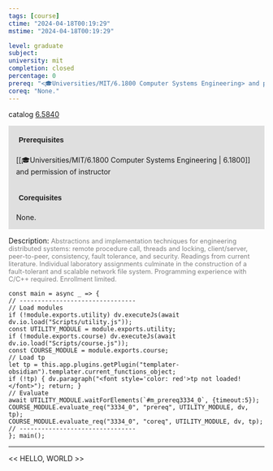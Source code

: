 ```yaml
---
tags: [course]
ctime: "2024-04-18T00:19:29"
mstime: "2024-04-18T00:19:29"

level: graduate
subject: 
university: mit
completion: closed
percentage: 0
prereq: "<🎓Universities/MIT/6.1800 Computer Systems Engineering> and permission of instructor"
coreq: "None."
---
```


catalog [6.5840](http://student.mit.edu/catalog/m6a.html#6.5840)

<span style="display: block; padding: 15px; background-color: rgb(100, 100, 100, 0.2);"><font id="m_prereq3334_0" style="display: block; font-family: Arial, sans-serif; font-weight: bold; padding: 5px">Prerequisites</font><br><span id="prereq3334_0">[[🎓Universities/MIT/6.1800 Computer Systems Engineering | 6.1800]] and permission of instructor</span></span>
<span style="display: block; padding: 15px; background-color: rgb(100, 100, 100, 0.2);"><font id="m_coreq3334_0" style="display: block; font-family: Arial, sans-serif; font-weight: bold; padding: 5px">Corequisites</font><br><span id="coreq3334_0">None.</span></span>

<font style="">Description:</font>
<font style="color: grey; font-size: 0.8rem;">Abstractions and implementation techniques for engineering distributed systems: remote procedure call, threads and locking, client/server, peer-to-peer, consistency, fault tolerance, and security. Readings from current literature. Individual laboratory assignments culminate in the construction of a fault-tolerant and scalable network file system. Programming experience with C/C++ required. Enrollment limited.</font>

```dataviewjs
const main = async _ => {
// --------------------------------
// Load modules
if (!module.exports.utility) dv.executeJs(await dv.io.load("Scripts/utility.js"));
const UTILITY_MODULE = module.exports.utility;
if (!module.exports.course) dv.executeJs(await dv.io.load("Scripts/course.js"));
const COURSE_MODULE = module.exports.course;
// Load tp
let tp = this.app.plugins.getPlugin("templater-obsidian").templater.current_functions_object;
if (!tp) { dv.paragraph("<font style='color: red'>tp not loaded!</font>"); return; }
// Evaluate
await UTILITY_MODULE.waitForElements(`#m_prereq3334_0`, {timeout:5});
COURSE_MODULE.evaluate_req("3334_0", "prereq", UTILITY_MODULE, dv, tp);
COURSE_MODULE.evaluate_req("3334_0", "coreq", UTILITY_MODULE, dv, tp);
// --------------------------------
}; main();
```

---

<< HELLO, WORLD >>
